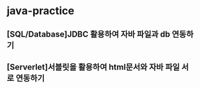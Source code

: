 # java-practice   
## [SQL/Database]JDBC 활용하여 자바 파일과 db 연동하기   
## [Serverlet]서블릿을 활용하여 html문서와 자바 파일 서로 연동하기
